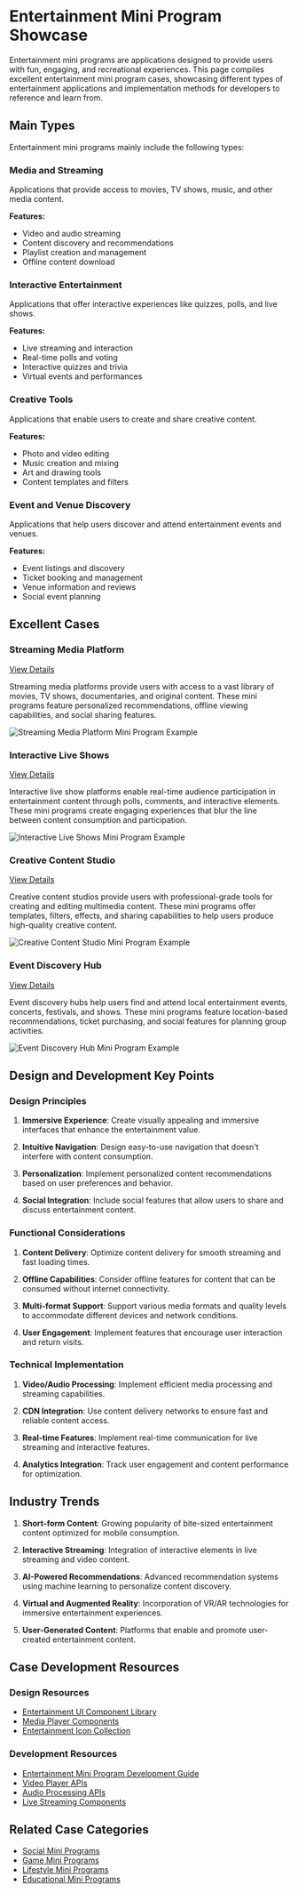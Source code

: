 # Entertainment Mini Program Showcase

Entertainment mini programs are applications designed to provide users with fun, engaging, and recreational experiences. This page compiles excellent entertainment mini program cases, showcasing different types of entertainment applications and implementation methods for developers to reference and learn from.

## Main Types

Entertainment mini programs mainly include the following types:

### Media and Streaming

Applications that provide access to movies, TV shows, music, and other media content.

**Features:**
- Video and audio streaming
- Content discovery and recommendations
- Playlist creation and management
- Offline content download

### Interactive Entertainment

Applications that offer interactive experiences like quizzes, polls, and live shows.

**Features:**
- Live streaming and interaction
- Real-time polls and voting
- Interactive quizzes and trivia
- Virtual events and performances

### Creative Tools

Applications that enable users to create and share creative content.

**Features:**
- Photo and video editing
- Music creation and mixing
- Art and drawing tools
- Content templates and filters

### Event and Venue Discovery

Applications that help users discover and attend entertainment events and venues.

**Features:**
- Event listings and discovery
- Ticket booking and management
- Venue information and reviews
- Social event planning

## Excellent Cases

### Streaming Media Platform

[View Details](./streaming-platform.md)

Streaming media platforms provide users with access to a vast library of movies, TV shows, documentaries, and original content. These mini programs feature personalized recommendations, offline viewing capabilities, and social sharing features.

![Streaming Media Platform Mini Program Example](/images/showcase/entertainment/streaming-platform.svg)

### Interactive Live Shows

[View Details](./interactive-shows.md)

Interactive live show platforms enable real-time audience participation in entertainment content through polls, comments, and interactive elements. These mini programs create engaging experiences that blur the line between content consumption and participation.

![Interactive Live Shows Mini Program Example](/images/showcase/entertainment/interactive-shows.svg)

### Creative Content Studio

[View Details](./creative-studio.md)

Creative content studios provide users with professional-grade tools for creating and editing multimedia content. These mini programs offer templates, filters, effects, and sharing capabilities to help users produce high-quality creative content.

![Creative Content Studio Mini Program Example](/images/showcase/entertainment/creative-studio.svg)

### Event Discovery Hub

[View Details](./event-discovery.md)

Event discovery hubs help users find and attend local entertainment events, concerts, festivals, and shows. These mini programs feature location-based recommendations, ticket purchasing, and social features for planning group activities.

![Event Discovery Hub Mini Program Example](/images/showcase/entertainment/event-discovery.svg)

## Design and Development Key Points

### Design Principles

1. **Immersive Experience**: Create visually appealing and immersive interfaces that enhance the entertainment value.

2. **Intuitive Navigation**: Design easy-to-use navigation that doesn't interfere with content consumption.

3. **Personalization**: Implement personalized content recommendations based on user preferences and behavior.

4. **Social Integration**: Include social features that allow users to share and discuss entertainment content.

### Functional Considerations

1. **Content Delivery**: Optimize content delivery for smooth streaming and fast loading times.

2. **Offline Capabilities**: Consider offline features for content that can be consumed without internet connectivity.

3. **Multi-format Support**: Support various media formats and quality levels to accommodate different devices and network conditions.

4. **User Engagement**: Implement features that encourage user interaction and return visits.

### Technical Implementation

1. **Video/Audio Processing**: Implement efficient media processing and streaming capabilities.

2. **CDN Integration**: Use content delivery networks to ensure fast and reliable content access.

3. **Real-time Features**: Implement real-time communication for live streaming and interactive features.

4. **Analytics Integration**: Track user engagement and content performance for optimization.

## Industry Trends

1. **Short-form Content**: Growing popularity of bite-sized entertainment content optimized for mobile consumption.

2. **Interactive Streaming**: Integration of interactive elements in live streaming and video content.

3. **AI-Powered Recommendations**: Advanced recommendation systems using machine learning to personalize content discovery.

4. **Virtual and Augmented Reality**: Incorporation of VR/AR technologies for immersive entertainment experiences.

5. **User-Generated Content**: Platforms that enable and promote user-created entertainment content.

## Case Development Resources

### Design Resources

- [Entertainment UI Component Library](https://developers.weixin.qq.com/miniprogram/design/)
- [Media Player Components](https://ext.dcloud.net.cn/plugin?id=1234)
- [Entertainment Icon Collection](https://www.iconfont.cn/collections/detail?spm=a313x.7781069.1998910419.d9df05512&cid=33)

### Development Resources

- [Entertainment Mini Program Development Guide](https://developers.weixin.qq.com/miniprogram/introduction/index.html)
- [Video Player APIs](https://developers.weixin.qq.com/miniprogram/dev/component/video.html)
- [Audio Processing APIs](https://developers.weixin.qq.com/miniprogram/dev/api/media/audio/wx.createAudioContext.html)
- [Live Streaming Components](https://developers.weixin.qq.com/miniprogram/dev/component/live-player.html)

## Related Case Categories

- [Social Mini Programs](../social/index.md)
- [Game Mini Programs](../games/index.md)
- [Lifestyle Mini Programs](../lifestyle/index.md)
- [Educational Mini Programs](../education/index.md)